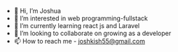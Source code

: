 - 👋 Hi, I’m Joshua
- 👀 I’m interested in web programming-fullstack
- 🌱 I’m currently learning react js and Laravel
- 💞️ I’m looking to collaborate on growing as a developer
- 📫 How to reach me - joshkish55@gmail.com

<!---
Joshua7933/Joshua7933 is a ✨ special ✨ repository because its `README.md` (this file) appears on your GitHub profile.
You can click the Preview link to take a look at your changes.
--->

